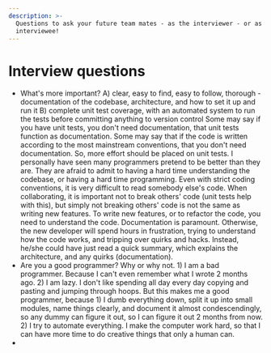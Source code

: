 ```yaml
---
description: >-
  Questions to ask your future team mates - as the interviewer - or as the
  interviewee!
---
```


# Interview questions

* What's more important?  A\) clear, easy to find, easy to follow, thorough - documentation of the codebase, architecture, and how to set it up and run it B\) complete unit test coverage, with an automated system to run the tests before committing anything to version control  Some may say if you have unit tests, you don't need documentation, that unit tests function as documentation. Some may say that if the code is written according to the most mainstream conventions, that you don't need documentation. So, more effort should be placed on unit tests.  I personally have seen many programmers pretend to be better than they are. They are afraid to admit to having a hard time understanding the codebase, or having a hard time programming. Even with strict coding conventions, it is very difficult to read somebody else's code. When collaborating, it is important not to break others' code \(unit tests help with this\), but simply not breaking others' code is not the same as writing new features. To write new features, or to refactor the code, you need to understand the code. Documentation is paramount. Otherwise, the new developer will spend hours in frustration, trying to understand how the code works, and tripping over quirks and hacks. Instead, he/she could have just read a quick summary, which explains the architecture, and any quirks \(documentation\). 
* Are you a good programmer? Why or why not. 1\) I am a bad programmer. Because I can't even remember what I wrote 2 months ago.  2\) I am lazy. I don't like spending all day every day copying and pasting and jumping through hoops. But this makes me a good programmer, because 1\) I dumb everything down, split it up into small modules, name things clearly, and document it almost condescendingly, so any dummy can figure it out, so I can figure it out 2 months from now. 2\) I try to automate everything. I make the computer work hard, so that I can have more time to do creative things that only a human can. 
* 


